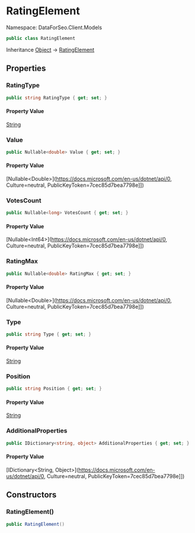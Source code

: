 # RatingElement

Namespace: DataForSeo.Client.Models

```csharp
public class RatingElement
```

Inheritance [Object](https://docs.microsoft.com/en-us/dotnet/api/Object) → [RatingElement](./RatingElement.md)

## Properties

### **RatingType**

```csharp
public string RatingType { get; set; }
```

#### Property Value

[String](https://docs.microsoft.com/en-us/dotnet/api/String)<br>

### **Value**

```csharp
public Nullable<double> Value { get; set; }
```

#### Property Value

[Nullable&lt;Double&gt;](https://docs.microsoft.com/en-us/dotnet/api/0, Culture=neutral, PublicKeyToken=7cec85d7bea7798e]])<br>

### **VotesCount**

```csharp
public Nullable<long> VotesCount { get; set; }
```

#### Property Value

[Nullable&lt;Int64&gt;](https://docs.microsoft.com/en-us/dotnet/api/0, Culture=neutral, PublicKeyToken=7cec85d7bea7798e]])<br>

### **RatingMax**

```csharp
public Nullable<double> RatingMax { get; set; }
```

#### Property Value

[Nullable&lt;Double&gt;](https://docs.microsoft.com/en-us/dotnet/api/0, Culture=neutral, PublicKeyToken=7cec85d7bea7798e]])<br>

### **Type**

```csharp
public string Type { get; set; }
```

#### Property Value

[String](https://docs.microsoft.com/en-us/dotnet/api/String)<br>

### **Position**

```csharp
public string Position { get; set; }
```

#### Property Value

[String](https://docs.microsoft.com/en-us/dotnet/api/String)<br>

### **AdditionalProperties**

```csharp
public IDictionary<string, object> AdditionalProperties { get; set; }
```

#### Property Value

[IDictionary&lt;String, Object&gt;](https://docs.microsoft.com/en-us/dotnet/api/0, Culture=neutral, PublicKeyToken=7cec85d7bea7798e]])<br>

## Constructors

### **RatingElement()**

```csharp
public RatingElement()
```
